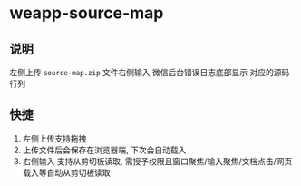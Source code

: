 # weapp-source-map

## 说明

左侧上传 `source-map.zip` 文件右侧输入 微信后台错误日志底部显示 对应的源码行列

## 快捷

1. 左侧上传支持拖拽
2. 上传文件后会保存在浏览器端, 下次会自动载入
3. 右侧输入 支持从剪切板读取, 需授予权限且窗口聚焦/输入聚焦/文档点击/网页载入等自动从剪切板读取
